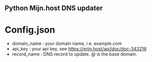 ## Python Mijn.host DNS updater
# Config.json

- domain_name : your domain name, i.e. example.com
- api_key : your api key, see https://mijn.host/api/doc/doc-343216
- record_name : DNS record to update. @ is the base domain.

